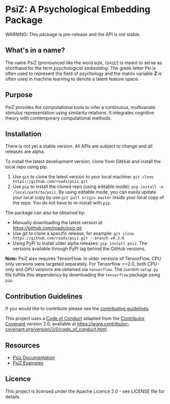 # PsiZ: A Psychological Embedding Package

WARNING: This package is pre-release and the API is not stable.

## What's in a name?

The name PsiZ (pronounced like the word *size*, /sʌɪz/) is meant to serve as shorthand for the term *psychological embedding*. The greek letter Psi is often used to represent the field of psychology and the matrix variable **Z** is often used in machine learning to denote a latent feature space.

## Purpose

PsiZ provides the computational tools to infer a continuous, multivariate stimulus representation using similarity relations. It integrates cognitive theory with contemporary computational methods.

## Installation

There is not yet a stable version. All APIs are subject to change and all releases are alpha.

To install the latest development version, clone from GitHub and install the local repo using pip.
1. Use `git` to clone the latest version to your local machine: `git clone https://github.com/roads/psiz.git`
2. Use `pip` to install the cloned repo (using editable mode): `pip install -e /local/path/to/psiz`.
By using editable mode, you can easily update your local copy by use `git pull origin master` inside your local copy of the repo. You do not have to re-install with `pip`.

The package can also be obtained by:
* Manually downloading the latest version at https://github.com/roads/psiz.git
* Use git to clone a specific release, for example: `git clone https://github.com/roads/psiz.git --branch v0.3.0`
* Using PyPi to install older alpha releases: ``pip install psiz``. The versions available through PyPI lag behind the GitHub versions.

**Note:** PsiZ also requires TensorFlow. In older versions of TensorFlow, CPU only versions were targeted separately. For Tensorflow >=2.0, both CPU-only and GPU versions are obtained via `tensorflow`. The current `setup.py` file fulfills this dependency by downloading the `tensorflow` package using `pip`.

## Contribution Guidelines
If you would like to contribute please see the [contributing guidelines](CONTRIBUTING.md).

This project uses a [Code of Conduct](CODE.md) adapted from the [Contributor Covenant](https://www.contributor-covenant.org/)
version 2.0, available at <https://www.contributor-covenant.org/version/2/0/code_of_conduct.html>.

## Resources
* [Psiz Documentation](https://psiz.readthedocs.io/en/latest/)
* [PsiZ Examples](examples/)

## Licence
This project is licensed under the Apache Licence 2.0 - see LICENSE file for details.
